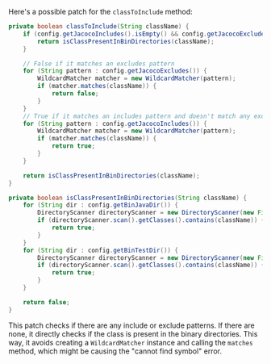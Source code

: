Here's a possible patch for the `classToInclude` method:

```java
private boolean classToInclude(String className) {
    if (config.getJacocoIncludes().isEmpty() && config.getJacocoExcludes().isEmpty()) {
        return isClassPresentInBinDirectories(className);
    }

    // False if it matches an excludes pattern
    for (String pattern : config.getJacocoExcludes()) {
        WildcardMatcher matcher = new WildcardMatcher(pattern);
        if (matcher.matches(className)) {
            return false;
        }
    }
    // True if it matches an includes pattern and doesn't match any excludes pattern
    for (String pattern : config.getJacocoIncludes()) {
        WildcardMatcher matcher = new WildcardMatcher(pattern);
        if (matcher.matches(className)) {
            return true;
        }
    }

    return isClassPresentInBinDirectories(className);
}

private boolean isClassPresentInBinDirectories(String className) {
    for (String dir : config.getBinJavaDir()) {
        DirectoryScanner directoryScanner = new DirectoryScanner(new File(dir), TestListResolver.getWildcard());
        if (directoryScanner.scan().getClasses().contains(className)) {
            return true;
        }
    }
    for (String dir : config.getBinTestDir()) {
        DirectoryScanner directoryScanner = new DirectoryScanner(new File(dir), TestListResolver.getWildcard());
        if (directoryScanner.scan().getClasses().contains(className)) {
            return true;
        }
    }

    return false;
}
```

This patch checks if there are any include or exclude patterns. If there are none, it directly checks if the class is present in the binary directories. This way, it avoids creating a `WildcardMatcher` instance and calling the `matches` method, which might be causing the "cannot find symbol" error.
